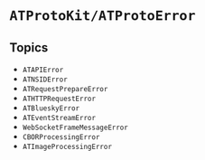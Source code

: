 # ``ATProtoKit/ATProtoError``

## Topics

- ``ATAPIError``
- ``ATNSIDError``
- ``ATRequestPrepareError``
- ``ATHTTPRequestError``
- ``ATBlueskyError``
- ``ATEventStreamError``
- ``WebSocketFrameMessageError``
- ``CBORProcessingError``
- ``ATImageProcessingError``
